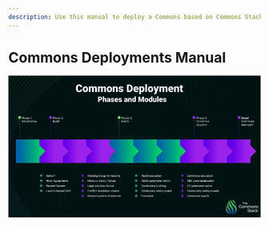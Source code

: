 ```yaml
---
description: Use this manual to deploy a Commons based on Commons Stack's design patterns.
---
```


# Commons Deployments Manual

![](<../.gitbook/assets/Commons Deployments.jpeg>)
